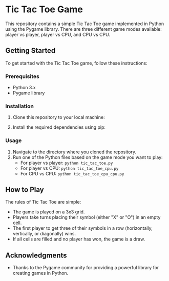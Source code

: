 # Tic Tac Toe Game

This repository contains a simple Tic Tac Toe game implemented in Python using the Pygame library. There are three different game modes available: player vs player, player vs CPU, and CPU vs CPU.

## Getting Started

To get started with the Tic Tac Toe game, follow these instructions:

### Prerequisites

- Python 3.x
- Pygame library

### Installation

1. Clone this repository to your local machine:

2. Install the required dependencies using pip:

### Usage

1. Navigate to the directory where you cloned the repository.
2. Run one of the Python files based on the game mode you want to play:
   - For player vs player: `python tic_tac_toe.py`
   - For player vs CPU: `python tic_tac_toe_cpu.py`
   - For CPU vs CPU: `python tic_tac_toe_cpu_cpu.py`

## How to Play

The rules of Tic Tac Toe are simple:
- The game is played on a 3x3 grid.
- Players take turns placing their symbol (either "X" or "O") in an empty cell.
- The first player to get three of their symbols in a row (horizontally, vertically, or diagonally) wins.
- If all cells are filled and no player has won, the game is a draw.

## Acknowledgments

- Thanks to the Pygame community for providing a powerful library for creating games in Python.
